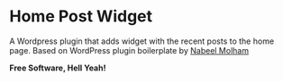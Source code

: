 # Home Post Widget

A Wordpress plugin that adds widget with the recent posts to the home page.
Based on WordPress plugin boilerplate by [Nabeel Molham]

**Free Software, Hell Yeah!**

   [Nabeel Molham]: <http://nabeel.molham.me>